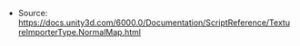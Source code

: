* Source: https://docs.unity3d.com/6000.0/Documentation/ScriptReference/TextureImporterType.NormalMap.html


